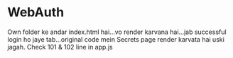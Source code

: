 # WebAuth
Own folder ke andar index.html hai...vo render karvana hai...jab successful login ho jaye tab...original code mein Secrets page render karvata hai uski jagah.
Check 101 & 102 line in app.js
